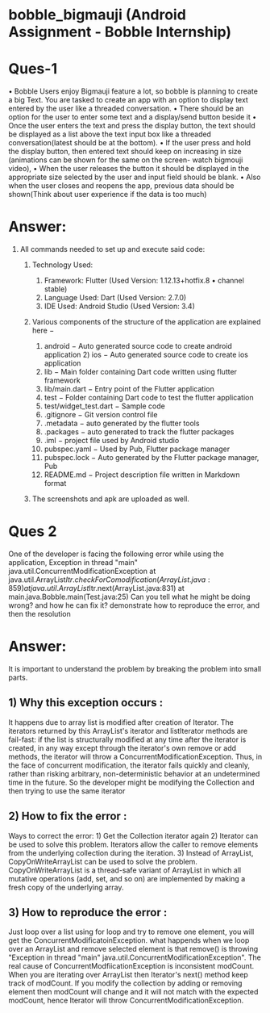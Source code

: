 # bobble_bigmauji (Android Assignment - Bobble Internship)

# Ques-1
• Bobble Users enjoy Bigmauji feature a lot, so bobble is planning to create a big Text.
You are tasked to create an app with an option to display text entered by the user like a
threaded conversation.
• There should be an option for the user to enter some text and a display/send button
beside it
• Once the user enters the text and press the display button, the text should be displayed
as a list above the text input box like a threaded conversation(latest should be at the
bottom).
• If the user press and hold the display button, then entered text should keep on increasing
in size (animations can be shown for the same on the screen- watch bigmouji video),
• When the user releases the button it should be displayed in the appropriate size selected
by the user and input field should be blank.
• Also when the user closes and reopens the app, previous data should be shown(Think
about user experience if the data is too much)

# Answer:
1) All commands needed to set up and execute said code:
	1) Technology Used: 
		1) Framework: Flutter (Used Version: 1.12.13+hotfix.8 • channel stable)
		2) Language Used: Dart (Used Version: 2.7.0)
		3) IDE Used: Android Studio (Used Version: 3.4)
							
	2) Various components of the structure of the application are explained here −
		1) android − Auto generated source code to create android application
                2) ios − Auto generated source code to create ios application
 		3) lib − Main folder containing Dart code written using flutter framework
		4) lib/main.dart − Entry point of the Flutter application
		5) test − Folder containing Dart code to test the flutter application
		6) test/widget_test.dart − Sample code
		7) .gitignore − Git version control file
		8) .metadata − auto generated by the flutter tools
		9) .packages − auto generated to track the flutter packages
		10) .iml − project file used by Android studio
		11) pubspec.yaml − Used by Pub, Flutter package manager
		12) pubspec.lock − Auto generated by the Flutter package manager, Pub
		13) README.md − Project description file written in Markdown format
		
	3) The screenshots and apk are uploaded as well.
		
# Ques 2
One of the developer is facing the following error while using the application,
Exception in thread "main" java.util.ConcurrentModificationException
at java.util.ArrayList$Itr.checkForComodification(ArrayList.java:859)
at java.util.ArrayList$Itr.next(ArrayList.java:831)
at main.java.Bobble.main(Test.java:25)
Can you tell what he might be doing wrong? and how he can fix it? demonstrate how to
reproduce the error, and then the resolution

# Answer:
It is important to understand the problem by breaking the problem into small parts.

## 1) Why this exception occurs : 
It happens due to array list is modified after creation of Iterator. The iterators returned by this ArrayList's iterator and listIterator methods are fail-fast: if the list is structurally modified at any time after the iterator is created, in any way except through the iterator's own remove or add methods, the iterator will throw a ConcurrentModificationException. Thus, in the face of concurrent modification, the iterator fails quickly and cleanly, rather than risking arbitrary, non-deterministic behavior at an undetermined time in the future.
So the developer might be modifying the Collection and then trying to use the same iterator

## 2) How to fix the error :
Ways to correct the error:
	1) Get the Collection iterator again
	2) Iterator can be used to solve this problem. Iterators allow the caller to remove elements from the underlying collection during the iteration.
	3) Instead of ArrayList, CopyOnWriteArrayList can be used to solve the problem. CopyOnWriteArrayList is a thread-safe variant of ArrayList in which all mutative 	operations (add, set, and so on) are implemented by making a fresh copy of the underlying array.
	
	
## 3) How to reproduce the error :
Just loop over a list using for loop and try to remove one element, you will get the ConcurrentModificatoinException.
what happends when we loop over an ArrayList and remove selected element is that remove() is throwing "Exception in thread "main" java.util.ConcurrentModificationException".
The real cause of ConcurrentModfiicationException is inconsistent modCount. When you are iterating over ArrayList then Iterator's next() method keep track of modCount. If you modify the collection by adding or removing element then modCount will change and it will not match with the expected modCount, hence Iterator will throw ConcurrentModificationException.



			
	

